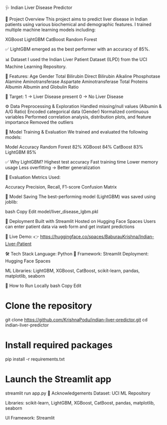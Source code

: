  🩺 Indian Liver Disease Predictor



📘 Project Overview
This project aims to predict liver disease in Indian patients using various biochemical and demographic features.
I trained multiple machine learning models including:

XGBoost
LightGBM
CatBoost
Random Forest

✅ LightGBM emerged as the best performer with an accuracy of 85%.




📊 Dataset
I used the Indian Liver Patient Dataset (ILPD) from the UCI Machine Learning Repository.



🧬 Features:
Age
Gender
Total Bilirubin
Direct Bilirubin
Alkaline Phosphotase
Alamine Aminotransferase
Aspartate Aminotransferase
Total Proteins
Albumin
Albumin and Globulin Ratio



🎯 Target:
1 → Liver Disease present
0 → No Liver Disease




⚙️ Data Preprocessing & Exploration
Handled missing/null values (Albumin & A/G Ratio)
Encoded categorical data (Gender)
Normalized continuous variables
Performed correlation analysis, distribution plots, and feature importance
Removed the outliers





🤖 Model Training & Evaluation
We trained and evaluated the following models:

Model	Accuracy
Random Forest	82%
XGBoost	84%
CatBoost	83%
LightGBM	85%

✅ Why LightGBM?
Highest test accuracy
Fast training time
Lower memory usage
Less overfitting → Better generalization




📏 Evaluation Metrics Used:

Accuracy
Precision, Recall, F1-score
Confusion Matrix



💾 Model Saving
The best-performing model (LightGBM) was saved using joblib:

bash
Copy
Edit
model/liver_disease_lgbm.pkl



🚀 Deployment
Built with Streamlit
Hosted on Hugging Face Spaces
Users can enter patient data via web form and get instant predictions




🔗 Live Demo:
👉 https://huggingface.co/spaces/BaburauKrishna/Indian-Liver-Patient




🛠️ Tech Stack
Language: Python 🐍
Framework: Streamlit
Deployment: Hugging Face Spaces

ML Libraries:
LightGBM, XGBoost, CatBoost, scikit-learn, pandas, matplotlib, seaborn

🧪 How to Run Locally
bash
Copy
Edit


# Clone the repository
git clone https://github.com/KrishnaPodu/indian-liver-predictor.git
cd indian-liver-predictor

# Install required packages
pip install -r requirements.txt


# Launch the Streamlit app
streamlit run app.py
🙌 Acknowledgements
Dataset: UCI ML Repository

Libraries: scikit-learn, LightGBM, XGBoost, CatBoost, pandas, matplotlib, seaborn

UI Framework: Streamlit




